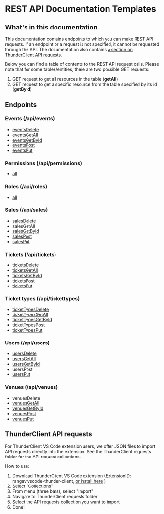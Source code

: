 # REST API Documentation Templates

## What's in this documentation

This documentation contains endpoints to which you can make REST API requests. If an endpoint or a request is not specified, it cannot be requested through the API. The documentation also contains [a section on ThunderClient API requests](#thunderclient-api-requests).

Below you can find a table of contents to the REST API request calls. Please note that for some tables/entities, there are two possible GET requests:

1. GET request to get all resources in the table (**getAll**)
2. GET request to get a specific resource from the table specified by its id (**getById**)

## Endpoints

### Events (/api/events)

- [eventsDelete](events/eventsDelete.md)
- [eventsGetAll](events/eventsGetAll.md)
- [eventsGetById](events/eventsGetById.md)
- [eventsPost](events/eventsPost.md)
- [eventsPut](events/eventsPut.md)

### Permissions (/api/permissions)

- [all](permissions/all.md)

### Roles (/api/roles)

- [all](permissions/all.md)

### Sales (/api/sales)

- [salesDelete](sales/salesDelete.md)
- [salesGetAll](sales/salesGetAll.md)
- [salesGetById](sales/salesGetById.md)
- [salesPost](sales/salesPost.md)
- [salesPut](sales/salesPut.md)

### Tickets (/api/tickets)

- [ticketsDelete](tickets/ticketsDelete.md)
- [ticketsGetAll](tickets/ticketsGetAll.md)
- [ticketsGetById](tickets/ticketsGetById.md)
- [ticketsPost](tickets/ticketsPost.md)
- [ticketsPut](tickets/ticketsPut.md)

### Ticket types (/api/tickettypes)

- [ticketTypesDelete](ticketTypes/ticketTypesDelete.md)
- [ticketTypesGetAll](ticketTypes/ticketTypesGetAll.md)
- [ticketTypesGetById](ticketTys/ticketTypesGetById.md)
- [ticketTypesPost](ticketTypes/ticketTypesPost.md)
- [ticketTypesPut](ticketTypes/ticketTypesPut.md)

### Users (/api/users)

- [usersDelete](users/usersDelete.md)
- [usersGetAll](users/usersGetAll.md)
- [usersGetById](users/usersGetById.md)
- [usersPost](users/usersPost.md)
- [usersPut](users/usersPut.md)

### Venues (/api/venues)

- [venuesDelete](venues/venuesDelete.md)
- [venuesGetAll](venues/venuesGetAll.md)
- [venuesGetById](venues/venuesGetById.md)
- [venuesPost](venues/venuesPost.md)
- [venuesPut](venues/venuesPut.md)

## ThunderClient API requests

For ThunderClient VS Code extension users, we offer JSON files to import API requests directly into the extension. See the ThunderClient requests folder for the API request collections.

How to use:

1. Download ThunderClient VS Code extension (ExtensionID: rangav.vscode-thunder-client, [or install here](https://marketplace.visualstudio.com/items?itemName=rangav.vscode-thunder-client) )
2. Select "Collections"
3. From menu (three bars), select "Import"
4. Navigate to ThunderClient requests folder
5. Select the API requests collection you want to import
6. Done!
